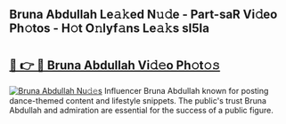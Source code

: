## Bruna Abdullah Le𝚊𝚔ed N𝚞𝚍e - Part-saR Vi𝚍eo Ph𝚘tos - H𝚘t O𝚗lyf𝚊ns Le𝚊𝚔s sI5Ia

# <h2><a href="http://hf05fvz.feru.top/?c=Bruna+Abdullah">🔗 👉 🔴 Bruna Abdullah Vi𝚍𝚎o Ph𝚘t𝚘𝚜</a></h2>

[![Bruna Abdullah Nu𝚍𝚎s](https://i.imgur.com/0TWrTi3.gif)](http://hf05fvz.feru.top/?c=Bruna+Abdullah)
Influencer Bruna Abdullah known for posting dance-themed content and lifestyle snippets. The public's trust Bruna Abdullah and admiration are essential for the success of a public figure. 
